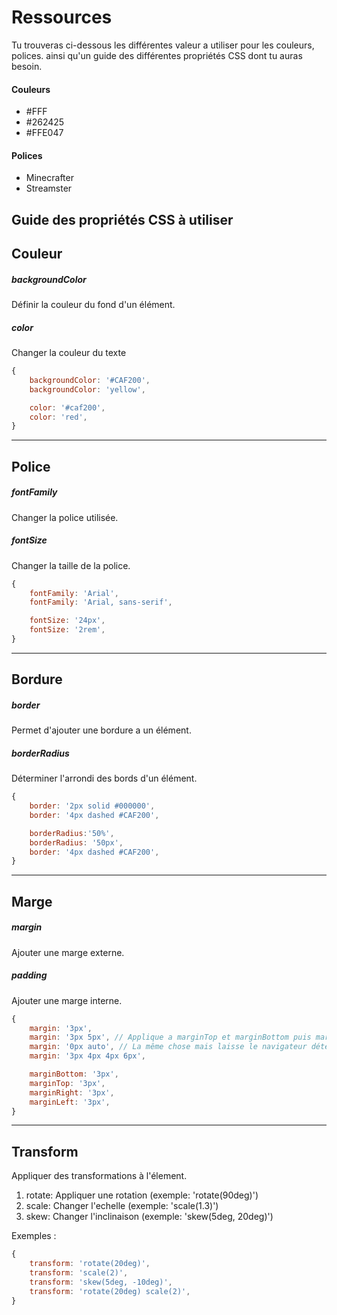 # Ressources

Tu trouveras ci-dessous les différentes valeur a utiliser pour les couleurs, polices. ainsi qu'un guide des différentes propriétés CSS dont tu auras besoin.

#### Couleurs

* \#FFF
* \#262425
* \#FFE047

#### Polices

* Minecrafter
* Streamster

## Guide des propriétés CSS à utiliser

## Couleur

##### backgroundColor

Définir la couleur du fond d'un élément.

##### color

Changer la couleur du texte

```javascript
{
    backgroundColor: '#CAF200',
    backgroundColor: 'yellow',

    color: '#caf200',
    color: 'red',
}
```

---

## Police

##### fontFamily

Changer la police utilisée.

##### fontSize

Changer la taille de la police.

```javascript
{
    fontFamily: 'Arial',
    fontFamily: 'Arial, sans-serif',

    fontSize: '24px',
    fontSize: '2rem',
}
```

---

## Bordure

##### border

Permet d'ajouter une bordure a un élément.

##### borderRadius

Déterminer l'arrondi des bords d'un élément.

```javascript
{
    border: '2px solid #000000',
    border: '4px dashed #CAF200',

    borderRadius:'50%',
    borderRadius: '50px',
    border: '4px dashed #CAF200',
}
```

---

## Marge

##### margin

Ajouter une marge externe.

##### padding

Ajouter une marge interne.

```javascript
{
    margin: '3px',
    margin: '3px 5px', // Applique a marginTop et marginBottom puis marginLeft et marginRight
    margin: '0px auto', // La même chose mais laisse le navigateur déterminer la taille pour marginLeft et Right
    margin: '3px 4px 4px 6px',

    marginBottom: '3px',
    marginTop: '3px',
    marginRight: '3px',
    marginLeft: '3px',
}
```

---

## Transform

Appliquer des transformations à l'élement.

1. rotate: Appliquer une rotation \(exemple: 'rotate\(90deg\)'\)
2. scale: Changer l'echelle \(exemple: 'scale\(1.3\)'\)
3. skew: Changer l'inclinaison \(exemple: 'skew\(5deg, 20deg\)'\)

Exemples :

```js
{
    transform: 'rotate(20deg)',
    transform: 'scale(2)',
    transform: 'skew(5deg, -10deg)',
    transform: 'rotate(20deg) scale(2)',
}
```



